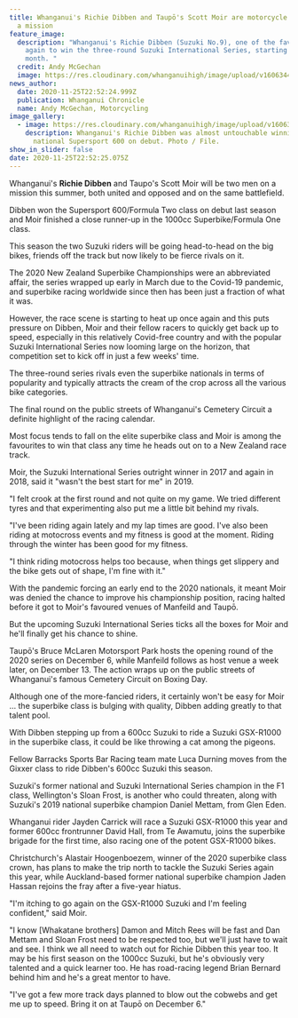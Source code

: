 ```yaml
---
title: Whanganui's Richie Dibben and Taupō's Scott Moir are motorcycle racers on
  a mission
feature_image:
  description: "Whanganui's Richie Dibben (Suzuki No.9), one of the favourites
    again to win the three-round Suzuki International Series, starting next
    month. "
  credit: Andy McGechan
  image: https://res.cloudinary.com/whanganuihigh/image/upload/v1606344940/News/Richie_Dibben._1.Chron_26.11.20_photo_Andy_McGechan.jpg
news_author:
  date: 2020-11-25T22:52:24.999Z
  publication: Whanganui Chronicle
  name: Andy McGechan, Motorcycling
image_gallery:
  - image: https://res.cloudinary.com/whanganuihigh/image/upload/v1606345045/News/Richie_Dibben._2.Chron_26.11.20_photo_file.jpg
    description: Whanganui's Richie Dibben was almost untouchable winning the
      national Supersport 600 on debut. Photo / File.
show_in_slider: false
date: 2020-11-25T22:52:25.075Z
---
```

Whanganui's **Richie Dibben** and Taupo's Scott Moir will be two men on a mission this summer, both united and opposed and on the same battlefield.

Dibben won the Supersport 600/Formula Two class on debut last season and Moir finished a close runner-up in the 1000cc Superbike/Formula One class.

This season the two Suzuki riders will be going head-to-head on the big bikes, friends off the track but now likely to be fierce rivals on it.

The 2020 New Zealand Superbike Championships were an abbreviated affair, the series wrapped up early in March due to the Covid-19 pandemic, and superbike racing worldwide since then has been just a fraction of what it was.

However, the race scene is starting to heat up once again and this puts pressure on Dibben, Moir and their fellow racers to quickly get back up to speed, especially in this relatively Covid-free country and with the popular Suzuki International Series now looming large on the horizon, that competition set to kick off in just a few weeks' time.

The three-round series rivals even the superbike nationals in terms of popularity and typically attracts the cream of the crop across all the various bike categories.

The final round on the public streets of Whanganui's Cemetery Circuit a definite highlight of the racing calendar.

Most focus tends to fall on the elite superbike class and Moir is among the favourites to win that class any time he heads out on to a New Zealand race track.

Moir, the Suzuki International Series outright winner in 2017 and again in 2018, said it "wasn't the best start for me" in 2019.

"I felt crook at the first round and not quite on my game. We tried different tyres and that experimenting also put me a little bit behind my rivals.

"I've been riding again lately and my lap times are good. I've also been riding at motocross events and my fitness is good at the moment. Riding through the winter has been good for my fitness.

"I think riding motocross helps too because, when things get slippery and the bike gets out of shape, I'm fine with it."

With the pandemic forcing an early end to the 2020 nationals, it meant Moir was denied the chance to improve his championship position, racing halted before it got to Moir's favoured venues of Manfeild and Taupō.

But the upcoming Suzuki International Series ticks all the boxes for Moir and he'll finally get his chance to shine.

Taupō's Bruce McLaren Motorsport Park hosts the opening round of the 2020 series on December 6, while Manfeild follows as host venue a week later, on December 13. The action wraps up on the public streets of Whanganui's famous Cemetery Circuit on Boxing Day.

Although one of the more-fancied riders, it certainly won't be easy for Moir … the superbike class is bulging with quality, Dibben adding greatly to that talent pool.

With Dibben stepping up from a 600cc Suzuki to ride a Suzuki GSX-R1000 in the superbike class, it could be like throwing a cat among the pigeons.

Fellow Barracks Sports Bar Racing team mate Luca Durning moves from the Gixxer class to ride Dibben's 600cc Suzuki this season.

Suzuki's former national and Suzuki International Series champion in the F1 class, Wellington's Sloan Frost, is another who could threaten, along with Suzuki's 2019 national superbike champion Daniel Mettam, from Glen Eden.

Whanganui rider Jayden Carrick will race a Suzuki GSX-R1000 this year and former 600cc frontrunner David Hall, from Te Awamutu, joins the superbike brigade for the first time, also racing one of the potent GSX-R1000 bikes.

Christchurch's Alastair Hoogenboezem, winner of the 2020 superbike class crown, has plans to make the trip north to tackle the Suzuki Series again this year, while Auckland-based former national superbike champion Jaden Hassan rejoins the fray after a five-year hiatus.

"I'm itching to go again on the GSX-R1000 Suzuki and I'm feeling confident," said Moir.

"I know [Whakatane brothers] Damon and Mitch Rees will be fast and Dan Mettam and Sloan Frost need to be respected too, but we'll just have to wait and see. I think we all need to watch out for Richie Dibben this year too. It may be his first season on the 1000cc Suzuki, but he's obviously very talented and a quick learner too. He has road-racing legend Brian Bernard behind him and he's a great mentor to have.

"I've got a few more track days planned to blow out the cobwebs and get me up to speed. Bring it on at Taupō on December 6."
